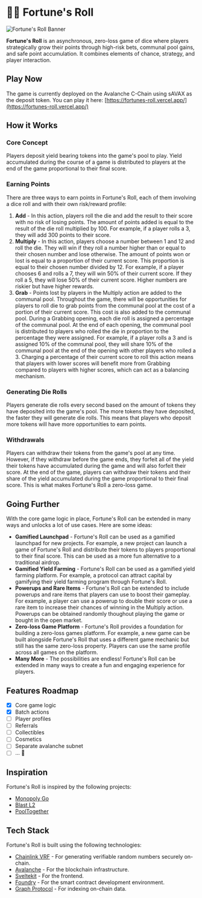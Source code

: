 # 🎲🎲 Fortune's Roll

![Fortune's Roll Banner](banner.png)

**Fortune's Roll** is an asynchronous, zero-loss game of dice where players strategically grow their points through high-risk bets, communal pool gains, and safe point accumulation. It combines elements of chance, strategy, and player interaction.

## Play Now

The game is currently deployed on the Avalanche C-Chain using sAVAX as the deposit token. You can play it here: [https://fortunes-roll.vercel.app/](https://fortunes-roll.vercel.app/)

## How it Works

### Core Concept

Players deposit yield bearing tokens into the game's pool to play. Yield accumulated during the course of a game is distributed to players at the end of the game proportional to their final score.

### Earning Points

There are three ways to earn points in Fortune's Roll, each of them involving a dice roll and with their own risk/reward profile:

1. **Add** - In this action, players roll the die and add the result to their score with no risk of losing points. The amount of points added is equal to the result of the die roll multiplied by 100. For example, if a player rolls a 3, they will add 300 points to their score.
2. **Multiply** - In this action, players choose a number between 1 and 12 and roll the die. They will win if they roll a number higher than or equal to their chosen number and lose otherwise.
   The amount of points won or lost is equal to a proportion of their current score. This proportion is equal to their chosen number divided by 12. For example, if a player chooses 6 and rolls a 7, they will win 50% of their current score. If they roll a 5, they will lose 50% of their current score. Higher numbers are riskier but have higher rewards.
3. **Grab** - Points lost by players in the Multiply action are added to the communal pool. Throughout the game, there will be opportunities for players to roll die to grab points from the communal pool at the cost of a portion of their current score. This cost is also added to the communal pool.
   During a Grabbing opening, each die roll is assigned a percentage of the communal pool. At the end of each opening, the communal pool is distributed to players who rolled the die in proportion to the percentage they were assigned. For example, if a player rolls a 3 and is assigned 10% of the communal pool, they will share 10% of the communal pool at the end of the opening with other players who rolled a 3. Charging a percentage of their current score to roll this action means that players with lower scores will benefit more from Grabbing compared to players with higher scores, which can act as a balancing mechanism.

### Generating Die Rolls

Players generate die rolls every second based on the amount of tokens they have deposited into the game's pool. The more tokens they have deposited, the faster they will generate die rolls. This means that players who deposit more tokens will have more opportunities to earn points.

### Withdrawals

Players can withdraw their tokens from the game's pool at any time. However, if they withdraw before the game ends, they forfeit all of the yield their tokens have accumulated during the game and will also forfeit their score. At the end of the game, players can withdraw their tokens and their share of the yield accumulated during the game proportional to their final score. This is what makes Fortune's Roll a zero-loss game.

## Going Further

With the core game logic in place, Fortune's Roll can be extended in many ways and unlocks a lot of use cases. Here are some ideas:

- **Gamified Launchpad** - Fortune's Roll can be used as a gamified launchpad for new projects. For example, a new project can launch a game of Fortune's Roll and distribute their tokens to players proportional to their final score. This can be used as a more fun alternative to a traditional airdrop.
- **Gamified Yield Farming** - Fortune's Roll can be used as a gamified yield farming platform. For example, a protocol can attract capital by gamifying their yield farming program through Fortune's Roll.
- **Powerups and Rare Items** - Fortune's Roll can be extended to include powerups and rare items that players can use to boost their gameplay. For example, a player can use a powerup to double their score or use a rare item to increase their chances of winning in the Multiply action. Powerups can be obtained randomly thoughout playing the game or bought in the open market.
- **Zero-loss Game Platform** - Fortune's Roll provides a foundation for building a zero-loss games platform. For example, a new game can be built alongside Fortune's Roll that uses a different game mechanic but still has the same zero-loss property. Players can use the same profile across all games on the platform.
- **Many More** - The possibilities are endless! Fortune's Roll can be extended in many ways to create a fun and engaging experience for players.

## Features Roadmap

- [x] Core game logic
- [x] Batch actions
- [ ] Player profiles
- [ ] Referrals
- [ ] Collectibles
- [ ] Cosmetics
- [ ] Separate avalanche subnet
- [ ] ... 👀

## Inspiration

Fortune's Roll is inspired by the following projects:

- [Monopoly Go](https://www.monopolygo.com/)
- [Blast L2](https://blast.io/en)
- [PoolTogether](https://pooltogether.com/)

## Tech Stack

Fortune's Roll is built using the following technologies:

- [Chainlink VRF](https://docs.chain.link/docs/chainlink-vrf/) - For generating verifiable random numbers securely on-chain.
- [Avalanche](https://www.avalabs.org/) - For the blockchain infrastructure.
- [Sveltekit](https://kit.svelte.dev/) - For the frontend.
- [Foundry](https://getfoundry.sh) - For the smart contract development environment.
- [Graph Protocol](https://thegraph.com/) - For indexing on-chain data.
